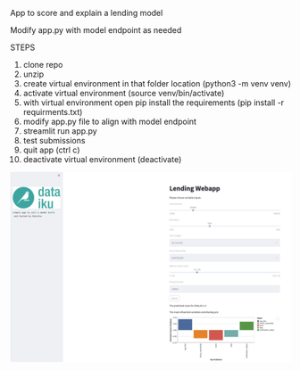 App to score and explain a lending model

Modify app.py with model endpoint as needed

STEPS
1) clone repo
2) unzip
3) create virtual environment in that folder location (python3 -m venv venv)
4) activate virtual environment (source venv/bin/activate)
5) with virtual environment open pip install the requirements (pip install -r requirments.txt)
6) modify app.py file to align with model endpoint
7) streamlit run app.py
8) test submissions
9) quit app (ctrl c)
10) deactivate virtual environment (deactivate)

![Example](/Images/sample.png)